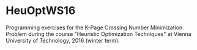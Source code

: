 # HeuOptWS16

Programming exercises for the K-Page Crossing Number Minimization Problem during the course "Heuristic Optimization Techniques" at Vienna University of Technology, 2016 (winter term).